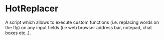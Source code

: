 # HotReplacer
 A script which allows to execute custom functions (i.e. replacing words on the fly) on any input fields (i.e web browser address bar, notepad, chat boxes etc..).
